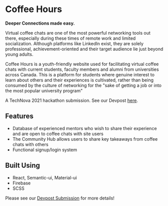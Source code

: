 # Coffee Hours

**Deeper Connections made easy.**

Virtual coffee chats are one of the most powerful networking tools out there, especially during these times of remote work and limited socialization. Although platforms like LinkedIn  exist, they are solely professional, achievement-oriented and their target audience lie just beyond young adults. 

Coffee Hours is a youth-friendly website used for facilitating virtual coffee chats with current students, faculty members and alumni from universities across Canada. This is a platform for students where genuine interest to learn about others and their experiences is cultivated, rather than being consumed by the culture of networking for the "sake of getting a job or into the most popular university program"


A TechNova 2021 hackathon submission. See our Devpost [here](https://devpost.com/software/coffee-hours).

## Features
- Database of experienced mentors who wish to share their experience and are open to coffee chats with site users
- The Community Hub allows users to share key takeaways from coffee chats with others
- Functional signup/login system

## Built Using
- React, Semantic-ui, Material-ui
- Firebase
- SCSS



Please see our [Devpost Submission](https://devpost.com/software/coffee-hours) for more details!
